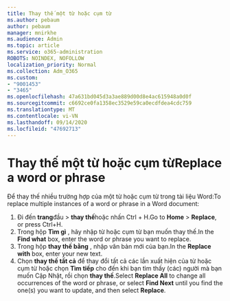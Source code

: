 ```yaml
---
title: Thay thế một từ hoặc cụm từ
ms.author: pebaum
author: pebaum
manager: mnirkhe
ms.audience: Admin
ms.topic: article
ms.service: o365-administration
ROBOTS: NOINDEX, NOFOLLOW
localization_priority: Normal
ms.collection: Adm_O365
ms.custom:
- "9001453"
- "3465"
ms.openlocfilehash: 47a631bd045d3a3ae889d00d8e4ac615948a0d0f
ms.sourcegitcommit: c6692ce0fa1358ec3529e59ca0ecdfdea4cdc759
ms.translationtype: MT
ms.contentlocale: vi-VN
ms.lasthandoff: 09/14/2020
ms.locfileid: "47692713"
---
```

# <a name="replace-a-word-or-phrase"></a><span data-ttu-id="0077a-102">Thay thế một từ hoặc cụm từ</span><span class="sxs-lookup"><span data-stu-id="0077a-102">Replace a word or phrase</span></span>

<span data-ttu-id="0077a-103">Để thay thế nhiều trường hợp của một từ hoặc cụm từ trong tài liệu Word:</span><span class="sxs-lookup"><span data-stu-id="0077a-103">To replace multiple instances of a word or phrase in a Word document:</span></span>

1. <span data-ttu-id="0077a-104">Đi đến **trang**đầu  >  **thay thế**hoặc nhấn Ctrl + H.</span><span class="sxs-lookup"><span data-stu-id="0077a-104">Go to **Home** > **Replace**, or press Ctrl+H.</span></span>
2. <span data-ttu-id="0077a-105">Trong hộp **Tìm gì** , hãy nhập từ hoặc cụm từ bạn muốn thay thế.</span><span class="sxs-lookup"><span data-stu-id="0077a-105">In the **Find what** box, enter the word or phrase you want to replace.</span></span> 
3. <span data-ttu-id="0077a-106">Trong hộp **thay thế bằng** , nhập văn bản mới của bạn.</span><span class="sxs-lookup"><span data-stu-id="0077a-106">In the **Replace with** box, enter your new text.</span></span>
3. <span data-ttu-id="0077a-107">Chọn **thay thế tất cả** để thay đổi tất cả các lần xuất hiện của từ hoặc cụm từ hoặc chọn **Tìm tiếp** cho đến khi bạn tìm thấy (các) người mà bạn muốn Cập Nhật, rồi chọn **thay thế**.</span><span class="sxs-lookup"><span data-stu-id="0077a-107">Select **Replace All** to change all occurrences of the word or phrase, or select **Find Next** until you find the one(s) you want to update, and then select **Replace**.</span></span>